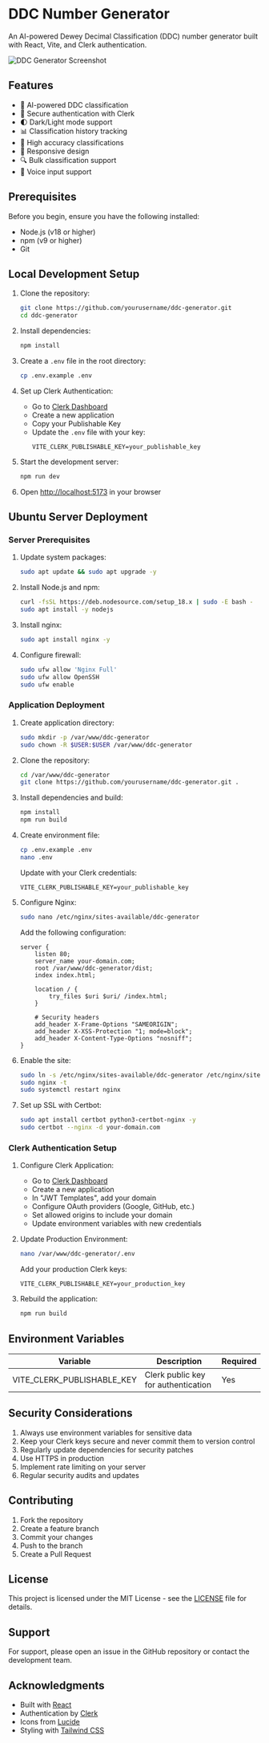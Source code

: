 # DDC Number Generator

An AI-powered Dewey Decimal Classification (DDC) number generator built with React, Vite, and Clerk authentication.

![DDC Generator Screenshot](https://images.unsplash.com/photo-1507842217343-583bb7270b66?w=1200&h=600&fit=crop)

## Features

- 🤖 AI-powered DDC classification
- 🔐 Secure authentication with Clerk
- 🌓 Dark/Light mode support
- 📊 Classification history tracking
- 🎯 High accuracy classifications
- 📱 Responsive design
- 🔍 Bulk classification support
- 🎤 Voice input support

## Prerequisites

Before you begin, ensure you have the following installed:
- Node.js (v18 or higher)
- npm (v9 or higher)
- Git

## Local Development Setup

1. Clone the repository:
   ```bash
   git clone https://github.com/yourusername/ddc-generator.git
   cd ddc-generator
   ```

2. Install dependencies:
   ```bash
   npm install
   ```

3. Create a `.env` file in the root directory:
   ```bash
   cp .env.example .env
   ```

4. Set up Clerk Authentication:
   - Go to [Clerk Dashboard](https://dashboard.clerk.dev)
   - Create a new application
   - Copy your Publishable Key
   - Update the `.env` file with your key:
     ```
     VITE_CLERK_PUBLISHABLE_KEY=your_publishable_key
     ```

5. Start the development server:
   ```bash
   npm run dev
   ```

6. Open [http://localhost:5173](http://localhost:5173) in your browser

## Ubuntu Server Deployment

### Server Prerequisites

1. Update system packages:
   ```bash
   sudo apt update && sudo apt upgrade -y
   ```

2. Install Node.js and npm:
   ```bash
   curl -fsSL https://deb.nodesource.com/setup_18.x | sudo -E bash -
   sudo apt install -y nodejs
   ```

3. Install nginx:
   ```bash
   sudo apt install nginx -y
   ```

4. Configure firewall:
   ```bash
   sudo ufw allow 'Nginx Full'
   sudo ufw allow OpenSSH
   sudo ufw enable
   ```

### Application Deployment

1. Create application directory:
   ```bash
   sudo mkdir -p /var/www/ddc-generator
   sudo chown -R $USER:$USER /var/www/ddc-generator
   ```

2. Clone the repository:
   ```bash
   cd /var/www/ddc-generator
   git clone https://github.com/yourusername/ddc-generator.git .
   ```

3. Install dependencies and build:
   ```bash
   npm install
   npm run build
   ```

4. Create environment file:
   ```bash
   cp .env.example .env
   nano .env
   ```
   Update with your Clerk credentials:
   ```
   VITE_CLERK_PUBLISHABLE_KEY=your_publishable_key
   ```

5. Configure Nginx:
   ```bash
   sudo nano /etc/nginx/sites-available/ddc-generator
   ```
   Add the following configuration:
   ```nginx
   server {
       listen 80;
       server_name your-domain.com;
       root /var/www/ddc-generator/dist;
       index index.html;

       location / {
           try_files $uri $uri/ /index.html;
       }

       # Security headers
       add_header X-Frame-Options "SAMEORIGIN";
       add_header X-XSS-Protection "1; mode=block";
       add_header X-Content-Type-Options "nosniff";
   }
   ```

6. Enable the site:
   ```bash
   sudo ln -s /etc/nginx/sites-available/ddc-generator /etc/nginx/sites-enabled/
   sudo nginx -t
   sudo systemctl restart nginx
   ```

7. Set up SSL with Certbot:
   ```bash
   sudo apt install certbot python3-certbot-nginx -y
   sudo certbot --nginx -d your-domain.com
   ```

### Clerk Authentication Setup

1. Configure Clerk Application:
   - Go to [Clerk Dashboard](https://dashboard.clerk.dev)
   - Create a new application
   - In "JWT Templates", add your domain
   - Configure OAuth providers (Google, GitHub, etc.)
   - Set allowed origins to include your domain
   - Update environment variables with new credentials

2. Update Production Environment:
   ```bash
   nano /var/www/ddc-generator/.env
   ```
   Add your production Clerk keys:
   ```
   VITE_CLERK_PUBLISHABLE_KEY=your_production_key
   ```

3. Rebuild the application:
   ```bash
   npm run build
   ```

## Environment Variables

| Variable | Description | Required |
|----------|-------------|----------|
| VITE_CLERK_PUBLISHABLE_KEY | Clerk public key for authentication | Yes |

## Security Considerations

1. Always use environment variables for sensitive data
2. Keep your Clerk keys secure and never commit them to version control
3. Regularly update dependencies for security patches
4. Use HTTPS in production
5. Implement rate limiting on your server
6. Regular security audits and updates

## Contributing

1. Fork the repository
2. Create a feature branch
3. Commit your changes
4. Push to the branch
5. Create a Pull Request

## License

This project is licensed under the MIT License - see the [LICENSE](LICENSE) file for details.

## Support

For support, please open an issue in the GitHub repository or contact the development team.

## Acknowledgments

- Built with [React](https://reactjs.org/)
- Authentication by [Clerk](https://clerk.dev/)
- Icons from [Lucide](https://lucide.dev/)
- Styling with [Tailwind CSS](https://tailwindcss.com/)